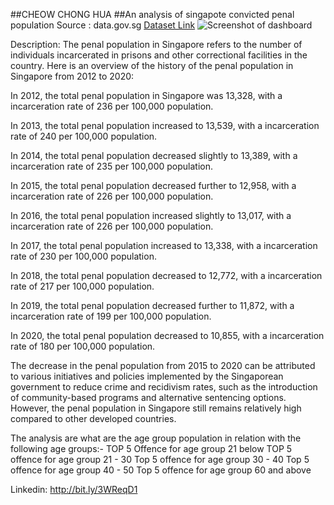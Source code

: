 ##CHEOW CHONG HUA
##An analysis of singapote convicted penal population
Source : data.gov.sg 
[Dataset Link](https://github.com/espencch/sql_excel_capstone2)
![Screenshot of dashboard](https://photos.google.com/search/_tra_/photo/AF1QipMnK7_eYjbQXiW4ke9GzQhCsXB0HcwkCoASRNWi)

Description:
The penal population in Singapore refers to the number of individuals incarcerated in prisons and other correctional facilities in the country. Here is an overview of the history of the penal population in Singapore from 2012 to 2020:

In 2012, the total penal population in Singapore was 13,328, with a incarceration rate of 236 per 100,000 population.

In 2013, the total penal population increased to 13,539, with a incarceration rate of 240 per 100,000 population.

In 2014, the total penal population decreased slightly to 13,389, with a incarceration rate of 235 per 100,000 population.

In 2015, the total penal population decreased further to 12,958, with a incarceration rate of 226 per 100,000 population.

In 2016, the total penal population increased slightly to 13,017, with a incarceration rate of 226 per 100,000 population.

In 2017, the total penal population increased to 13,338, with a incarceration rate of 230 per 100,000 population.

In 2018, the total penal population decreased to 12,772, with a incarceration rate of 217 per 100,000 population.

In 2019, the total penal population decreased further to 11,872, with a incarceration rate of 199 per 100,000 population.

In 2020, the total penal population decreased to 10,855, with a incarceration rate of 180 per 100,000 population.

The decrease in the penal population from 2015 to 2020 can be attributed to various initiatives and policies implemented by the Singaporean government to reduce crime and recidivism rates, such as the introduction of community-based programs and alternative sentencing options. However, the penal population in Singapore still remains relatively high compared to other developed countries.

The analysis are what are the age group population in relation with the following age groups:-
TOP 5 Offence for age group 21 below
TOP 5 offence for age group 21 - 30
Top 5 offence for age group 30 - 40
Top 5 offence for age group 40 - 50
Top 5 offence for age group 60 and above

Linkedin:
http://bit.ly/3WReqD1
